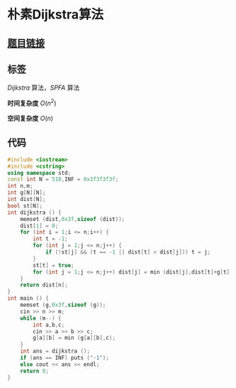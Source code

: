# 朴素Dijkstra算法
## [**题目链接**](https://www.acwing.com/problem/content/851)

## 标签
$Dijkstra$ 算法，$SPFA$ 算法

**时间复杂度** $O(n^2)$

**空间复杂度** $O(n)$

## 代码
```cpp
#include <iostream>
#include <cstring>
using namespace std;
const int N = 510,INF = 0x3f3f3f3f;
int n,m;
int g[N][N];
int dist[N];
bool st[N];
int dijkstra () {
    memset (dist,0x3f,sizeof (dist));
    dist[1] = 0;
    for (int i = 1;i <= n;i++) {
        int t = -1;
        for (int j = 1;j <= n;j++) {
            if (!st[j] && (t == -1 || dist[t] > dist[j])) t = j;
        }
        st[t] = true;
        for (int j = 1;j <= n;j++) dist[j] = min (dist[j],dist[t]+g[t][j]);
    }
    return dist[n];
}
int main () {
    memset (g,0x3f,sizeof (g));
    cin >> n >> m;
    while (m--) {
        int a,b,c;
        cin >> a >> b >> c;
        g[a][b] = min (g[a][b],c);
    }
    int ans = dijkstra ();
    if (ans == INF) puts ("-1");
    else cout << ans << endl;
    return 0;
}
```